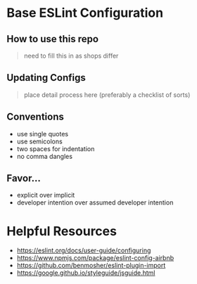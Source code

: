 # Base ESLint Configuration

## How to use this repo
> need to fill this in as shops differ

## Updating Configs
> place detail process here (preferably a checklist of sorts)

## Conventions
- use single quotes
- use semicolons
- two spaces for indentation
- no comma dangles

## Favor...
- explicit over implicit
- developer intention over assumed developer intention

# Helpful Resources

- https://eslint.org/docs/user-guide/configuring
- https://www.npmjs.com/package/eslint-config-airbnb
- https://github.com/benmosher/eslint-plugin-import
- https://google.github.io/styleguide/jsguide.html

